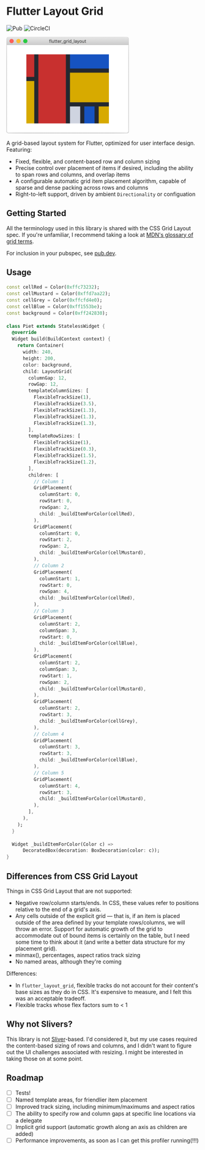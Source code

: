 # Flutter Layout Grid

![Pub](https://img.shields.io/pub/v/flutter_layout_grid)
![CircleCI](https://img.shields.io/circleci/build/github/shyndman/flutter_layout_grid?token=36ca34954c9d7fb9aae7c67cb0644d6ce61b51f4)

<img src="docs/piet.png" alt="Example of Flutter Layout Grid" width="320">

A grid-based layout system for Flutter, optimized for user interface design.
Featuring:

* Fixed, flexible, and content-based row and column sizing
* Precise control over placement of items if desired, including the ability to
  span rows and columns, and overlap items
* A configurable automatic grid item placement algorithm, capable of sparse and
  dense packing across rows and columns
* Right-to-left support, driven by ambient `Directionality` or configuation

## Getting Started

All the terminology used in this library is shared with the CSS Grid Layout
spec. If you're unfamiliar, I recommend taking a look at [MDN's glossary of grid
terms](https://developer.mozilla.org/en-US/docs/Web/CSS/CSS_Grid_Layout#Glossary_entries).

For inclusion in your pubspec, see
[pub.dev](https://pub.dev/packages/flutter_layout_grid#-installing-tab-).

## Usage

```dart
const cellRed = Color(0xffc73232);
const cellMustard = Color(0xffd7aa22);
const cellGrey = Color(0xffcfd4e0);
const cellBlue = Color(0xff1553be);
const background = Color(0xff242830);

class Piet extends StatelessWidget {
  @override
  Widget build(BuildContext context) {
    return Container(
      width: 240,
      height: 200,
      color: background,
      child: LayoutGrid(
        columnGap: 12,
        rowGap: 12,
        templateColumnSizes: [
          FlexibleTrackSize(1),
          FlexibleTrackSize(3.5),
          FlexibleTrackSize(1.3),
          FlexibleTrackSize(1.3),
          FlexibleTrackSize(1.3),
        ],
        templateRowSizes: [
          FlexibleTrackSize(1),
          FlexibleTrackSize(0.3),
          FlexibleTrackSize(1.5),
          FlexibleTrackSize(1.2),
        ],
        children: [
          // Column 1
          GridPlacement(
            columnStart: 0,
            rowStart: 0,
            rowSpan: 2,
            child: _buildItemForColor(cellRed),
          ),
          GridPlacement(
            columnStart: 0,
            rowStart: 2,
            rowSpan: 2,
            child: _buildItemForColor(cellMustard),
          ),
          // Column 2
          GridPlacement(
            columnStart: 1,
            rowStart: 0,
            rowSpan: 4,
            child: _buildItemForColor(cellRed),
          ),
          // Column 3
          GridPlacement(
            columnStart: 2,
            columnSpan: 3,
            rowStart: 0,
            child: _buildItemForColor(cellBlue),
          ),
          GridPlacement(
            columnStart: 2,
            columnSpan: 3,
            rowStart: 1,
            rowSpan: 2,
            child: _buildItemForColor(cellMustard),
          ),
          GridPlacement(
            columnStart: 2,
            rowStart: 3,
            child: _buildItemForColor(cellGrey),
          ),
          // Column 4
          GridPlacement(
            columnStart: 3,
            rowStart: 3,
            child: _buildItemForColor(cellBlue),
          ),
          // Column 5
          GridPlacement(
            columnStart: 4,
            rowStart: 3,
            child: _buildItemForColor(cellMustard),
          ),
        ],
      ),
    );
  }

  Widget _buildItemForColor(Color c) =>
      DecoratedBox(decoration: BoxDecoration(color: c));
}
```

## Differences from CSS Grid Layout

Things in CSS Grid Layout that are not supported:

* Negative row/column starts/ends. In CSS, these values refer to positions
  relative to the end of a grid's axis.
* Any cells outside of the explicit grid — that is, if an item is placed outside
  of the area defined by your template rows/columns, we will throw an error.
  Support for automatic growth of the grid to accommodate out of bound items is
  certainly on the table, but I need some time to think about it (and write a
  better data structure for my placement grid).
* minmax(), percentages, aspect ratios track sizing
* No named areas, although they're coming

Differences:
* In `flutter_layout_grid`, flexible tracks do not account for their content's
  base sizes as they do in CSS. It's expensive to measure, and I felt this was
  an acceptable tradeoff.
* Flexible tracks whose flex factors sum to < 1

## Why not Slivers?
This library is not
[Sliver](https://medium.com/flutter/slivers-demystified-6ff68ab0296f)-based. I'd
considered it, but my use cases required the content-based sizing of rows and
columns, and I didn't want to figure out the UI challenges associated with
resizing. I might be interested in taking those on at some point.

## Roadmap

* [ ] Tests!
* [ ] Named template areas, for friendlier item placement
* [ ] Improved track sizing, including minimum/maximums and aspect ratios
* [ ] The ability to specify row and column gaps at specific line locations via
      a delegate
* [ ] Implicit grid support (automatic growth along an axis as children are
      added)
* [ ] Performance improvements, as soon as I can get this profiler
      running(!!!)
